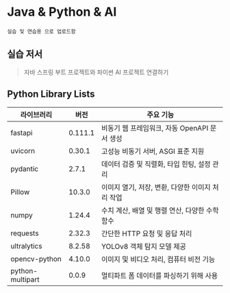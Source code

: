 # Java & Python & AI
```
실습 및 연습용 으로 업로드함
```

## 실습 저서
> 자바 스프링 부트 프로젝트와 파이썬 AI 프로젝트 연결하기

## Python Library Lists
| 라이브러리            | 버전      | 주요 기능                         |
|------------------|---------|-------------------------------|
| fastapi          | 0.111.1 | 비동기 웹 프레임워크, 자동 OpenAPI 문서 생성 |
| uvicorn          | 0.30.1  | 고성능 비동기 서버, ASGI 표준 지원        |
| pydantic         | 2.7.1   | 데이터 검증 및 직렬화, 타입 힌팅, 설정 관리    |
| Pillow           | 10.3.0  | 이미지 열기, 저장, 변환, 다양한 이미지 처리 작업 |
| numpy            | 1.24.4  | 수치 계산, 배열 및 행렬 연산, 다양한 수학 함수  |
| requests         | 2.32.3  | 간단한 HTTP 요청 및 응답 처리           |
| ultralytics      | 8.2.58  | YOLOv8 객체 탐지 모델 제공            |
| opencv-python    | 4.10.0  | 이미지 및 비디오 처리, 컴퓨터 비전 기능       |
| python-multipart | 0.0.9   | 멀티파트 폼 데이터를 파싱하기 위해 사용        |
